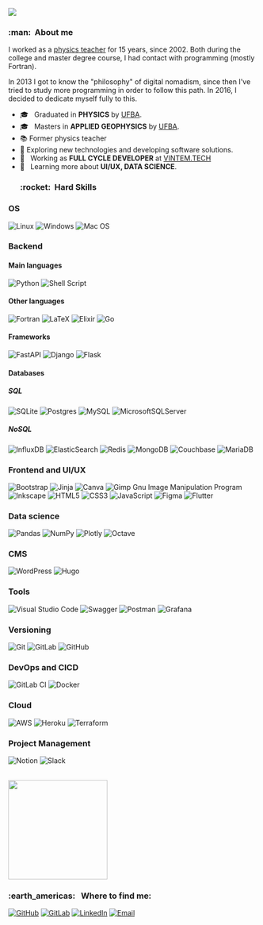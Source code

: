 
![](https://komarev.com/ghpvc/?username=marcusmello&color=006bed)

<h3> :man: &nbsp;About me </h3>

I worked as a [physics teacher](http://lattes.cnpq.br/9425842244368151)
for 15 years, since 2002. Both during the college and master degree
course, I had contact with programming (mostly Fortran).

In 2013 I got to know the "philosophy" of digital nomadism, since then
I've tried to study more programming in order to follow this path. In
2016, I decided to dedicate myself fully to this.

- 🎓 &nbsp; Graduated in **PHYSICS** by  <a
  href="https://www.ufba.br">UFBA</a>.
- 🎓 &nbsp; Masters in **APPLIED GEOPHYSICS** by <a
  href="https://www.ufba.br">UFBA</a>.
- &#128218; Former physics teacher
- &#129300; Exploring new technologies and developing software
  solutions.
- 💼 &nbsp; Working as **FULL CYCLE DEVELOPER** at <a
  href="https://vintem.tech">VINTEM.TECH</a>
- 🌱 &nbsp; Learning more about **UI/UX, DATA SCIENCE**.
  <h3> :rocket: &nbsp;Hard Skills </h3>

### OS

  ![Linux](https://img.shields.io/badge/Linux-FCC624?style=for-the-badge&logo=linux&logoColor=black)
  ![Windows](https://img.shields.io/badge/Windows-0078D6?style=for-the-badge&logo=windows&logoColor=white)
  ![Mac
  OS](https://img.shields.io/badge/mac%20os-000000?style=for-the-badge&logo=macos&logoColor=F0F0F0)

### Backend

#### Main languages

  ![Python](https://img.shields.io/badge/python-3670A0?style=for-the-badge&logo=python&logoColor=ffdd54)
  ![Shell
  Script](https://img.shields.io/badge/shell_script-%23121011.svg?style=for-the-badge&logo=gnu-bash&logoColor=white)

#### Other languages

  ![Fortran](https://img.shields.io/badge/fortran-000000?style=for-the-badge&logo=Fortran)
  ![LaTeX](https://img.shields.io/badge/latex-%23008080.svg?style=for-the-badge&logo=latex&logoColor=white)
  ![Elixir](https://img.shields.io/badge/elixir-%234B275F.svg?style=for-the-badge&logo=elixir&logoColor=white)
  ![Go](https://img.shields.io/badge/go-%2300ADD8.svg?style=for-the-badge&logo=go&logoColor=white)

#### Frameworks

  ![FastAPI](https://img.shields.io/badge/FastAPI-005571?style=for-the-badge&logo=fastapi)
  ![Django](https://img.shields.io/badge/django-%23092E20.svg?style=for-the-badge&logo=django&logoColor=white)
  ![Flask](https://img.shields.io/badge/flask-%23000.svg?style=for-the-badge&logo=flask&logoColor=white)

#### Databases

##### SQL

  ![SQLite](https://img.shields.io/badge/sqlite-%2307405e.svg?style=for-the-badge&logo=sqlite&logoColor=white)
  ![Postgres](https://img.shields.io/badge/postgres-%23316192.svg?style=for-the-badge&logo=postgresql&logoColor=white)
  ![MySQL](https://img.shields.io/badge/mysql-%2300f.svg?style=for-the-badge&logo=mysql&logoColor=white)
  ![MicrosoftSQLServer](https://img.shields.io/badge/Microsoft%20SQL%20Sever-CC2927?style=for-the-badge&logo=microsoft%20sql%20server&logoColor=white)

##### NoSQL

  ![InfluxDB](https://img.shields.io/badge/-InfluxDB-361184?style=for-the-badge&logo=influxdb)
  ![ElasticSearch](https://img.shields.io/badge/-ElasticSearch-005571?style=for-the-badge&logo=elasticsearch)
  ![Redis](https://img.shields.io/badge/redis-%23DD0031.svg?style=for-the-badge&logo=redis&logoColor=white)
  ![MongoDB](https://img.shields.io/badge/MongoDB-%234ea94b.svg?style=for-the-badge&logo=mongodb&logoColor=white)
  ![Couchbase](https://img.shields.io/badge/Couchbase-EA2328?style=for-the-badge&logo=couchbase&logoColor=white)
  ![MariaDB](https://img.shields.io/badge/MariaDB-003545?style=for-the-badge&logo=mariadb&logoColor=white)

### Frontend and UI/UX

  ![Bootstrap](https://img.shields.io/badge/bootstrap5-%23563D7C.svg?style=for-the-badge&logo=bootstrap&logoColor=white)
  ![Jinja](https://img.shields.io/badge/Jinja3-%23323330.svg?style=for-the-badge&logo=jinja&logoColor=white)
  ![Canva](https://img.shields.io/badge/Canva-%2300C4CC.svg?style=for-the-badge&logo=Canva&logoColor=white)
  ![Gimp Gnu Image Manipulation
  Program](https://img.shields.io/badge/Gimp-657D8B?style=for-the-badge&logo=gimp&logoColor=FFFFFF)
  ![Inkscape](https://img.shields.io/badge/Inkscape-e0e0e0?style=for-the-badge&logo=inkscape&logoColor=080A13)
  ![HTML5](https://img.shields.io/badge/html5-%23E34F26.svg?style=for-the-badge&logo=html5&logoColor=white)
  ![CSS3](https://img.shields.io/badge/css3-%231572B6.svg?style=for-the-badge&logo=css3&logoColor=white)
  ![JavaScript](https://img.shields.io/badge/javascript-%23323330.svg?style=for-the-badge&logo=javascript&logoColor=%23F7DF1E)
  ![Figma](https://img.shields.io/badge/figma-%23F24E1E.svg?style=for-the-badge&logo=figma&logoColor=white)
  ![Flutter](https://img.shields.io/badge/Flutter-%2302569B.svg?style=for-the-badge&logo=Flutter&logoColor=white)

### Data science

  ![Pandas](https://img.shields.io/badge/pandas-%23150458.svg?style=for-the-badge&logo=pandas&logoColor=white)
  ![NumPy](https://img.shields.io/badge/numpy-%23013243.svg?style=for-the-badge&logo=numpy&logoColor=white)
  ![Plotly](https://img.shields.io/badge/Plotly-%233F4F75.svg?style=for-the-badge&logo=plotly&logoColor=white)
  ![Octave](https://img.shields.io/badge/OCTAVE-darkblue?style=for-the-badge&logo=octave&logoColor=fcd683)

### CMS

  ![WordPress](https://img.shields.io/badge/WordPress-%23117AC9.svg?style=for-the-badge&logo=WordPress&logoColor=white)
  ![Hugo](https://img.shields.io/badge/Hugo-%23323330.svg?style=for-the-badge&logo=hugo&logoColor=FFFFFF)

### Tools

  ![Visual Studio
  Code](https://img.shields.io/badge/Visual%20Studio%20Code-0078d7.svg?style=for-the-badge&logo=visual-studio-code&logoColor=white)
  ![Swagger](https://img.shields.io/badge/-Swagger-%23Clojure?style=for-the-badge&logo=swagger&logoColor=white)
  ![Postman](https://img.shields.io/badge/Postman-FF6C37?style=for-the-badge&logo=postman&logoColor=white)
  ![Grafana](https://img.shields.io/badge/Grafana-%23323330.svg?style=for-the-badge&logo=grafana&logoColor=white)

### Versioning
  ![Git](https://img.shields.io/badge/git-%23F05033.svg?style=for-the-badge&logo=git&logoColor=white)
  ![GitLab](https://img.shields.io/badge/gitlab-%23181717.svg?style=for-the-badge&logo=gitlab&logoColor=white)
  ![GitHub](https://img.shields.io/badge/github-%23121011.svg?style=for-the-badge&logo=github&logoColor=white)

### DevOps and CICD

  ![GitLab
  CI](https://img.shields.io/badge/GitLabCI-%23181717.svg?style=for-the-badge&logo=gitlab&logoColor=white)
  ![Docker](https://img.shields.io/badge/docker-%230db7ed.svg?style=for-the-badge&logo=docker&logoColor=white)


### Cloud

  ![AWS](https://img.shields.io/badge/AWS-%23FF9900.svg?style=for-the-badge&logo=amazon-aws&logoColor=white)
  ![Heroku](https://img.shields.io/badge/heroku-%23430098.svg?style=for-the-badge&logo=heroku&logoColor=white)
  ![Terraform](https://img.shields.io/badge/terraform-%235835CC.svg?style=for-the-badge&logo=terraform&logoColor=white)


### Project Management

  ![Notion](https://img.shields.io/badge/Notion-%23000000.svg?style=for-the-badge&logo=notion&logoColor=white)
  ![Slack](https://img.shields.io/badge/Slack-4A154B?style=for-the-badge&logo=slack&logoColor=white)

<br/>
  <a href="https://github.com/marcusmello"> <img height="200em"
    src="https://github-readme-stats.vercel.app/api?username=marcusmello&theme=dracula&show_icons=true"
    /> </a> <br/>

<h3> :earth_americas: &nbsp; Where to find me: </h3> 

[![GitHub](https://img.shields.io/badge/github-%23121011.svg?style=for-the-badge&logo=github&logoColor=white)](https://github.com/marcusmello)
[![GitLab](https://img.shields.io/badge/gitlab-%23181717.svg?style=for-the-badge&logo=gitlab&logoColor=white)](https://gitlab.com/marcusmello)
[![LinkedIn](https://img.shields.io/badge/linkedin-%230077B5.svg?style=for-the-badge&logo=linkedin&logoColor=white)](https://www.linkedin.com/in/marcus-vintem/)
[![Email](https://img.shields.io/badge/email-D14836?style=for-the-badge&logo=gmail&logoColor=white)](mailto:marcus@vintem.tech)
